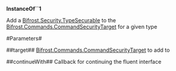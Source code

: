 **InstanceOf``1**

Add a [Bifrost.Security.TypeSecurable](Bifrost.Security.TypeSecurable) to the [Bifrost.Commands.CommandSecurityTarget](Bifrost.Commands.CommandSecurityTarget) for a given type

#Parameters#


##target##
[Bifrost.Commands.CommandSecurityTarget](Bifrost.Commands.CommandSecurityTarget) to add to

##continueWith##
Callback for continuing the fluent interface
